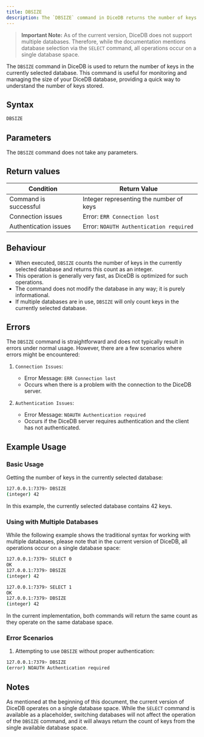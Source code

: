 ```yaml
---
title: DBSIZE
description: The `DBSIZE` command in DiceDB returns the number of keys in the currently selected database, providing a quick way to understand the size of your database.
---
```


> **Important Note:** As of the current version, DiceDB does not support multiple databases. Therefore, while the documentation mentions database selection via the `SELECT` command, all operations occur on a single database space.

The `DBSIZE` command in DiceDB is used to return the number of keys in the currently selected database. This command is useful for monitoring and managing the size of your DiceDB database, providing a quick way to understand the number of keys stored.

## Syntax

```bash
DBSIZE
```

## Parameters

The `DBSIZE` command does not take any parameters.

## Return values

| Condition             | Return Value                            |
| --------------------- | --------------------------------------- |
| Command is successful | Integer representing the number of keys |
| Connection issues     | Error: `ERR Connection lost`            |
| Authentication issues | Error: `NOAUTH Authentication required` |

## Behaviour

- When executed, `DBSIZE` counts the number of keys in the currently selected database and returns this count as an integer.
- This operation is generally very fast, as DiceDB is optimized for such operations.
- The command does not modify the database in any way; it is purely informational.
- If multiple databases are in use, `DBSIZE` will only count keys in the currently selected database.

## Errors

The `DBSIZE` command is straightforward and does not typically result in errors under normal usage. However, there are a few scenarios where errors might be encountered:

1. `Connection Issues`:
   - Error Message: `ERR Connection lost`
   - Occurs when there is a problem with the connection to the DiceDB server.

2. `Authentication Issues`:
   - Error Message: `NOAUTH Authentication required`
   - Occurs if the DiceDB server requires authentication and the client has not authenticated.

## Example Usage

### Basic Usage

Getting the number of keys in the currently selected database:

```bash
127.0.0.1:7379> DBSIZE
(integer) 42
```

In this example, the currently selected database contains 42 keys.

### Using with Multiple Databases

While the following example shows the traditional syntax for working with multiple databases, please note that in the current version of DiceDB, all operations occur on a single database space:

```bash
127.0.0.1:7379> SELECT 0
OK
127.0.0.1:7379> DBSIZE
(integer) 42

127.0.0.1:7379> SELECT 1
OK
127.0.0.1:7379> DBSIZE
(integer) 42
```

In the current implementation, both commands will return the same count as they operate on the same database space.

### Error Scenarios

1. Attempting to use `DBSIZE` without proper authentication:

```bash
127.0.0.1:7379> DBSIZE
(error) NOAUTH Authentication required
```

## Notes

As mentioned at the beginning of this document, the current version of DiceDB operates on a single database space. While the `SELECT` command is available as a placeholder, switching databases will not affect the operation of the `DBSIZE` command, and it will always return the count of keys from the single available database space.